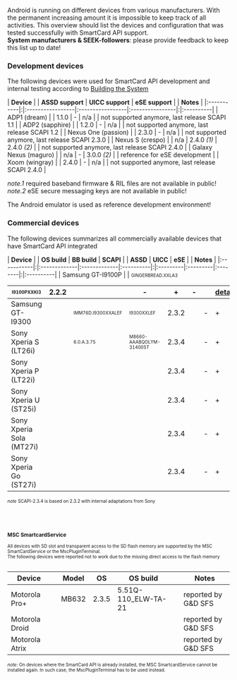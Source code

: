 Android is running on different devices from various manufacturers. With the permanent increasing amount it is impossible to keep track of all activities. This overview should list the devices and configuration that was tested successfully with SmartCard API support.<br />
**System manufacturers & SEEK-followers**: please provide feedback to keep this list up to date!<br />

### Development devices ###
The following devices were used for SmartCard API development and internal testing according to [Building the System](BuildingTheSystem)

| **Device** | | **ASSD support** | **UICC support** | **eSE support** | | **Notes** |
|:-----------|:|:-----------------|:-----------------|:----------------|:|:----------|
| ADP1 (dream) |  | 1.1.0 | - | n/a |  | not supported anymore, last release SCAPI 1.1 |
| ADP2 (sapphire) |  | 1.2.0 | - | n/a |  | not supported anymore, last release SCAPI 1.2 |
| Nexus One (passion) |  | 2.3.0 | - | n/a |  | not supported anymore, last release SCAPI 2.3.0 |
| Nexus S (crespo) |  | n/a | 2.4.0 _(1)_ | 2.4.0 _(2)_ |  | not supported anymore, last release  SCAPI 2.4.0 |
| Galaxy Nexus (maguro) |  | n/a | - | 3.0.0 _(2)_ |  | reference for eSE development |
| Xoom (wingray) |  | 2.4.0 | - | n/a |  | not supported anymore, last release  SCAPI 2.4.0 |

_note.1_ required baseband firmware & RIL files are not available in public!<br />
_note.2_ eSE secure messaging keys are not available in public!<br />

The Android emulator is used as reference development environment!
<br />

### Commercial devices ###
The following devices summarizes all commercially available devices that have SmartCard API integrated

| **Device** | | **OS build** | **BB build** | **SCAPI** | | **ASSD** | **UICC** | **eSE** | | **Notes** |
|:-----------|:|:-------------|:-------------|:----------|:|:---------|:---------|:--------|:|:----------|
| Samsung GT-I9100P |  | <font size='1'>GINGERBREAD.XXLA3 <table><thead><th> <font size='1'>I9100PXXKI3 </th><th> 2.2.2 </th><th>  </th><th> - </th><th> + </th><th> - </th><th>  </th><th> <a href='DeviceDetails.md'>details</a> </th></thead><tbody>
<tr><td> Samsung GT-I9300 </td><td>  </td><td> <font size='1'>IMM76D.I9300XXALEF </td><td><font size='1'>I9300XXLEF </td><td> 2.3.2 </td><td>  </td><td> - </td><td> + </td><td> - </td><td>  </td><td> <a href='DeviceDetails.md'>details</a> </td></tr>
<tr><td> Sony Xperia S (LT26i) </td><td>  </td><td> <font size='1'>6.0.A.3.75 </td><td> <font size='1'>M8660-AAABQOLYM-314005T </td><td> 2.3.4 </td><td>  </td><td> - </td><td> + </td><td> - </td><td>  </td><td> <a href='DeviceDetails.md'>details</a> </td></tr>
<tr><td> Sony Xperia P (LT22i) </td><td>  </td><td>  </td><td>  </td><td> 2.3.4 </td><td>  </td><td> - </td><td> + </td><td> - </td><td>  </td><td> reported by Sony </td></tr>
<tr><td> Sony Xperia U (ST25i) </td><td>  </td><td>  </td><td>  </td><td> 2.3.4 </td><td>  </td><td> - </td><td> + </td><td> - </td><td>  </td><td> reported by Sony </td></tr>
<tr><td> Sony Xperia Sola (MT27i) </td><td>  </td><td>  </td><td>  </td><td> 2.3.4 </td><td>  </td><td> - </td><td> + </td><td> - </td><td>  </td><td> reported by Sony </td></tr>
<tr><td> Sony Xperia Go (ST27i) </td><td>  </td><td>  </td><td>  </td><td> 2.3.4 </td><td>  </td><td> - </td><td> + </td><td> - </td><td>  </td><td> reported by Sony </td></tr></tbody></table>

<i>note</i> SCAPI-2.3.4 is based on 2.3.2 with internal adaptations from Sony<br>
<br>
<br>
<br><br>
<h3>MSC SmartcardService</h3>
All devices with SD slot and transparent access to the SD flash memory are supported by the MSC SmartCardService or the MscPluginTerminal.<br />
The following devices were reported not to work due to the missing direct access to the flash memory<br>
<br>
<table><thead><th> <b>Device</b> </th><th> </th><th> <b>Model</b> </th><th> <b>OS</b> </th><th> <b>OS build</b> </th><th> </th><th> <b>Notes</b> </th></thead><tbody>
<tr><td> Motorola Pro+ </td><td>  </td><td> MB632 </td><td> 2.3.5 </td><td> 5.51Q-110_ELW-TA-21 </td><td>  </td><td> reported by G&D SFS </td></tr>
<tr><td> Motorola Droid </td><td>  </td><td>  </td><td>  </td><td>  </td><td>  </td><td> reported by G&D SFS</td></tr>
<tr><td> Motorola Atrix </td><td>  </td><td>  </td><td>  </td><td>  </td><td>  </td><td> reported by G&D SFS </td></tr></tbody></table>

<i>note</i>: On devices where the SmartCard API is already installed, the MSC SmartcardService cannot be installed again. In such case, the MscPluginTerminal has to be used instead.
